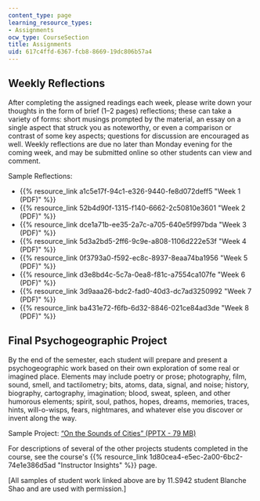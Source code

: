 ```yaml
---
content_type: page
learning_resource_types:
- Assignments
ocw_type: CourseSection
title: Assignments
uid: 617c4ffd-6367-fcb8-8669-19dc806b57a4
---
```


Weekly Reflections
------------------

After completing the assigned readings each week, please write down your thoughts in the form of brief (1–2 pages) reflections; these can take a variety of forms: short musings prompted by the material, an essay on a single aspect that struck you as noteworthy, or even a comparison or contrast of some key aspects; questions for discussion are encouraged as well. Weekly reflections are due no later than Monday evening for the coming week, and may be submitted online so other students can view and comment.

Sample Reflections:

*   {{% resource_link a1c5e17f-94c1-e326-9440-fe8d072deff5 "Week 1 (PDF)" %}}
*   {{% resource_link 52b4d90f-1315-f140-6662-2c50810e3601 "Week 2 (PDF)" %}}
*   {{% resource_link dce1a71b-ee35-2a7c-a705-640e5f997bda "Week 3 (PDF)" %}}
*   {{% resource_link 5d3a2bd5-2ff6-9c9e-a808-1106d222e53f "Week 4 (PDF)" %}}
*   {{% resource_link 0f3793a0-f592-ec8c-8937-8eaa74ba1956 "Week 5 (PDF)" %}}
*   {{% resource_link d3e8bd4c-5c7a-0ea8-f81c-a7554ca107fe "Week 6 (PDF)" %}}
*   {{% resource_link 3d9aaa26-bdc2-fad0-40d3-dc7ad3250992 "Week 7 (PDF)" %}}
*   {{% resource_link ba431e72-f6fb-6d32-8846-021ce84ad3de "Week 8 (PDF)" %}}

Final Psychogeographic Project
------------------------------

By the end of the semester, each student will prepare and present a psychogeographic work based on their own exploration of some real or imagined place. Elements may include poetry or prose; photography, film, sound, smell, and tactilometry; bits, atoms, data, signal, and noise; history, biography, cartography, imagination; blood, sweat, spleen, and other humorous elements; spirit, soul, pathos, hopes, dreams, memories, traces, hints, will-o-wisps, fears, nightmares, and whatever else you discover or invent along the way.

Sample Project: [“On the Sounds of Cities” (PPTX - 79 MB)](/ans7870/11/11.S942/F20/MIT11_s942f20_shao_slides.pptx)

For descriptions of several of the other projects students completed in the course, see the course's {{% resource_link 1d80cea4-e5ec-2a00-6bc2-74e1e386d5ad "Instructor Insights" %}} page.

\[All samples of student work linked above are by 11.S942 student Blanche Shao and are used with permission.\]